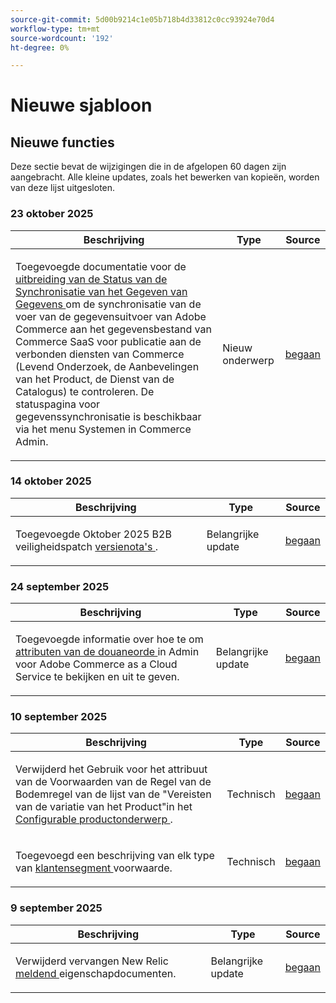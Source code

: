 ```yaml
---
source-git-commit: 5d00b9214c1e05b718b4d33812c0cc93924e70d4
workflow-type: tm+mt
source-wordcount: '192'
ht-degree: 0%

---
```

# Nieuwe sjabloon

## Nieuwe functies

Deze sectie bevat de wijzigingen die in de afgelopen 60 dagen zijn aangebracht. Alle kleine updates, zoals het bewerken van kopieën, worden van deze lijst uitgesloten.

### 23 oktober 2025

<table style="table-layout:auto;">
  <thead>
    <tr>
      <th>Beschrijving</th>
      <th>Type</th>
      <th>Source</th>
    </tr>
  </thead>
  <tbody>
    <tr>
      <td><p>Toegevoegde documentatie voor de <a href="https://experienceleague.adobe.com/en/docs/commerce-admin/systems/data-transfer/data-sync/data-feed-sync-status"> uitbreiding van de Status van de Synchronisatie van het Gegeven van Gegevens </a> om de synchronisatie van de voer van de gegevensuitvoer van Adobe Commerce aan het gegevensbestand van Commerce SaaS voor publicatie aan de verbonden diensten van Commerce (Levend Onderzoek, de Aanbevelingen van het Product, de Dienst van de Catalogus) te controleren. De statuspagina voor gegevenssynchronisatie is beschikbaar via het menu Systemen in Commerce Admin.</p>
</td>
      <td>
        Nieuw onderwerp
      </td>
      <td><a href="https://github.com/AdobeDocs/commerce-admin.en/commit/3a91e33221d7bcd6a42ae9c5da18a70e5d697d15">begaan</a></td>
    </tr>
  </tbody>
</table>

### 14 oktober 2025

<table style="table-layout:auto;">
  <thead>
    <tr>
      <th>Beschrijving</th>
      <th>Type</th>
      <th>Source</th>
    </tr>
  </thead>
  <tbody>
    <tr>
      <td><p>Toegevoegde Oktober 2025 B2B veiligheidspatch <a href="https://experienceleague.adobe.com/en/docs/commerce-admin/b2b/release-notes"> versienota's </a>.</p>
</td>
      <td>
        Belangrijke update
      </td>
      <td><a href="https://github.com/AdobeDocs/commerce-admin.en/commit/86cc342b9e210b706ee7f37d9db551c17f3af944">begaan</a></td>
    </tr>
  </tbody>
</table>

### 24 september 2025

<table style="table-layout:auto;">
  <thead>
    <tr>
      <th>Beschrijving</th>
      <th>Type</th>
      <th>Source</th>
    </tr>
  </thead>
  <tbody>
    <tr>
      <td><p>Toegevoegde informatie over hoe te om <a href="https://experienceleague.adobe.com/en/docs/commerce-admin/stores-sales/order-management/orders/order-processing#custom-order-attributes"> attributen van de douaneorde </a> in Admin voor Adobe Commerce as a Cloud Service te bekijken en uit te geven.</p>
</td>
      <td>
        Belangrijke update
      </td>
      <td><a href="https://github.com/AdobeDocs/commerce-admin.en/commit/68c4c836d0e6dfff1f397dcc93368f8daac774f3">begaan</a></td>
    </tr>
  </tbody>
</table>

### 10 september 2025

<table style="table-layout:auto;">
  <thead>
    <tr>
      <th>Beschrijving</th>
      <th>Type</th>
      <th>Source</th>
    </tr>
  </thead>
  <tbody>
    <tr>
      <td><p>Verwijderd het Gebruik voor het attribuut van de Voorwaarden van de Regel van de Bodemregel van de lijst van de "Vereisten van de variatie van het Product"in het <a href="https://experienceleague.adobe.com/en/docs/commerce-admin/catalog/products/types/product-create-configurable#product-variation-attribute-requirements"> Configurable productonderwerp </a>.</p>
</td>
      <td>
        Technisch
      </td>
      <td><a href="https://github.com/AdobeDocs/commerce-admin.en/commit/7035acbe2b974ab8bdb4904e769856f0646211ea">begaan</a></td>
    </tr>
    <tr>
      <td><p>Toegevoegd een beschrijving van elk type van <a href="https://experienceleague.adobe.com/en/docs/commerce-admin/customers/segments/customer-segment-create"> klantensegment </a> voorwaarde.</p>
</td>
      <td>
        Technisch
      </td>
      <td><a href="https://github.com/AdobeDocs/commerce-admin.en/commit/3caa8f3067d534d46e4dafb5731df200723216f8">begaan</a></td>
    </tr>
  </tbody>
</table>

### 9 september 2025

<table style="table-layout:auto;">
  <thead>
    <tr>
      <th>Beschrijving</th>
      <th>Type</th>
      <th>Source</th>
    </tr>
  </thead>
  <tbody>
    <tr>
      <td><p>Verwijderd vervangen New Relic <a href="https://experienceleague.adobe.com/en/docs/commerce-admin/start/reporting/new-relic-reporting"> meldend </a> eigenschapdocumenten.</p>
</td>
      <td>
        Belangrijke update
      </td>
      <td><a href="https://github.com/AdobeDocs/commerce-admin.en/commit/066bcb5b86cfcf5ecb8a6384e6023fd839c4dfcb">begaan</a></td>
    </tr>
  </tbody>
</table>
